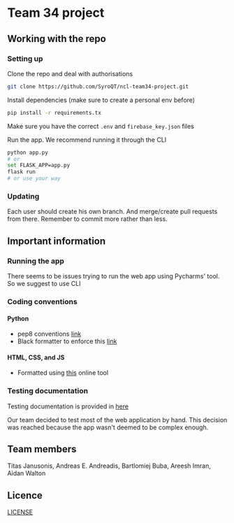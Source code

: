 # Team 34 project

## Working with the repo

### Setting up

Clone the repo and deal with authorisations 

```bash
git clone https://github.com/SyroQT/ncl-team34-project.git
```

Install dependencies (make sure to create a personal env before)

```bash
pip install -r requirements.tx
```

Make sure you have the correct `.env` and `firebase_key.json` files

Run the app. We recommend running it through the CLI

```bash
python app.py
# or 
set FLASK_APP=app.py
flask run
# or use your way
```

### Updating 

Each user should create his own branch. And merge/create pull requests from there. 
Remember to commit more rather than less.

## Important information

### Running the app
There seems to be issues trying to run the web app using Pycharms' tool. So we suggest to use CLI

### Coding conventions

#### Python 
- pep8 conventions [link](https://www.python.org/dev/peps/pep-0008/)
- Black formatter to enforce this [link](https://black.readthedocs.io/en/stable/)

#### HTML, CSS, and JS

- Formatted using [this](https://webformatter.com/html) online tool

### Testing documentation

Testing documentation is provided in [here](TestingDocumentation.md)

Our team decided to test most of the web application by hand. This decision was reached because the app wasn't deemed to be complex enough. 


## Team members

Titas Janusonis,
Andreas E. Andreadis,
Bartlomiej Buba,
Areesh Imran,
Aidan Walton

## Licence 

[LICENSE](LICENSE)

